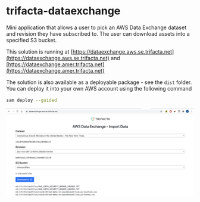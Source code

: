 # trifacta-dataexchange

Mini application that allows a user to pick an AWS Data Exchange dataset and revision they have subscribed to. The user can download assets into a specified S3 bucket.

This solution is running at [https://dataexchange.aws.se.trifacta.net](https://dataexchange.aws.se.trifacta.net) and [https://dataexchange.amer.trifacta.net](https://dataexchange.amer.trifacta.net)

The solution is also available as a deployable package - see the `dist` folder. You can deploy it into your own AWS account using the following command
```bash
sam deploy --guided
```

![media/dx-se.png](media/dx-se.png)